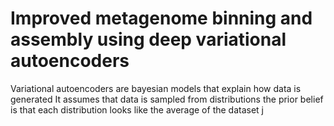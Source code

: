 # Improved metagenome binning and assembly using deep variational autoencoders
Variational autoencoders are bayesian models that explain how data is generated
It assumes that data is sampled from distributions
the prior belief is that each distribution looks like the average of the dataset
j

